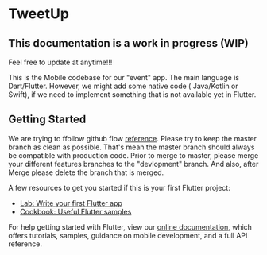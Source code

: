 # TweetUp

## This documentation is a work in progress (WIP)
Feel free to update at anytime!!!

This is the Mobile codebase for our "event" app.
The main language is Dart/Flutter. However, we might add some native code ( Java/Kotlin or Swift),
if we need to implement something that is not available yet in Flutter.

## Getting Started

We are trying to ffollow github flow [reference](https://guides.github.com/introduction/flow/).
Please try to keep the master branch as clean as possible. 
That's mean the master branch should always be compatible with production code.
Prior to merge to master, please merge your different features branches to the "devlopment" branch.
And also, after Merge please delete the branch that is merged.

A few resources to get you started if this is your first Flutter project:

- [Lab: Write your first Flutter app](https://flutter.dev/docs/get-started/codelab)
- [Cookbook: Useful Flutter samples](https://flutter.dev/docs/cookbook)

For help getting started with Flutter, view our
[online documentation](https://flutter.dev/docs), which offers tutorials,
samples, guidance on mobile development, and a full API reference.
